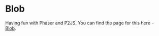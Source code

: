 Blob
====

Having fun with Phaser and P2JS. You can find the page for this here - [Blob](http://gamedolph.in/experimentlist/blob/). 
